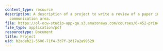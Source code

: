 ```yaml
---
content_type: resource
description: A description of a project to write a review of a paper in the wireless
  communication area.
file: https://ol-ocw-studio-app-qa.s3.amazonaws.com/courses/6-452-principles-of-wireless-communications-spring-2006/b2adeb21568671f43d7f2d17a2a99529_proj_info.pdf
file_type: application/pdf
resourcetype: Document
title: Project
uid: b2adeb21-5686-71f4-3d7f-2d17a2a99529
---
```

